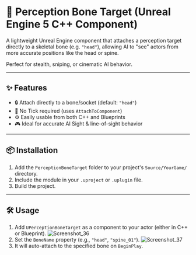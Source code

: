 # 🎯 Perception Bone Target (Unreal Engine 5 C++ Component)

A lightweight Unreal Engine component that attaches a perception target directly to a skeletal bone (e.g. `"head"`), allowing AI to "see" actors from more accurate positions like the head or spine.

Perfect for stealth, sniping, or cinematic AI behavior.

---

## ✨ Features

- 🔒 Attach directly to a bone/socket (default: `"head"`)
- 🚫 No Tick required (uses `AttachToComponent`)
- ⚙️ Easily usable from both C++ and Blueprints
- 🎮 Ideal for accurate AI Sight & line-of-sight behavior

---

## 📦 Installation

1. Add the `PerceptionBoneTarget` folder to your project's `Source/YourGame/` directory.
2. Include the module in your `.uproject` or `.uplugin` file.
3. Build the project.


---

## 🛠️ Usage

1. Add `UPerceptionBoneTarget` as a component to your actor (either in C++ or Blueprint).
![Screenshot_36](https://github.com/user-attachments/assets/36b8abe5-888c-42bb-bcd3-085231f99aa4)
2. Set the `BoneName` property (e.g., `"head"`, `"spine_01"`).
 ![Screenshot_37](https://github.com/user-attachments/assets/e71edf3c-7394-4cc1-b9a7-6d101092926b)
3. It will auto-attach to the specified bone on `BeginPlay`.
